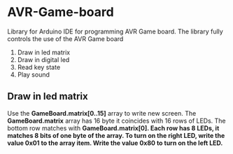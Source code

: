 # AVR-Game-board
Library for Arduino IDE for programming AVR Game board.
The library fully controls the use of the AVR Game board
1. Draw in led matrix
2. Draw in digital led
3. Read key state
4. Play sound

<h2>Draw in led matrix</h2>
Use the <b>GameBoard.matrix[0..15]</b> array to write new screen. The <b>GameBoard.matrix</b> array has 16 byte it coincides with 16 rows of LEDs. The bottom row matches with <b>GameBoard.matrix[0]. Each row has 8 LEDs, it matches 8 bits of one byte of the array. To turn on the right LED, write the value 0x01 to the array item. Write the value 0x80 to turn on the left LED.</b>
